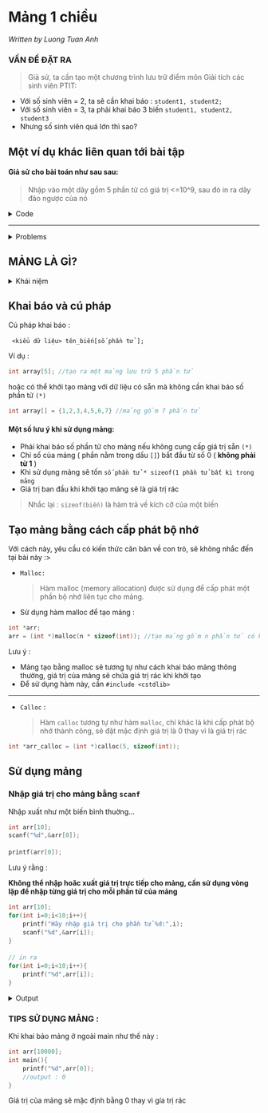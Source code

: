 # Mảng 1 chiều

_Written by Luong Tuan Anh_

### VẤN ĐỀ ĐẶT RA

> Giả sử, ta cần tạo một chương trình lưu trữ điểm môn Giải tích các sinh viên PTIT:

- Với số sinh viên = 2, ta sẽ cần khai báo : `student1, student2;`
- Với số sinh viên = 3, ta phải khai báo 3 biến `student1, student2, student3`
- Nhưng số sinh viên quá lớn thì sao?

## Một ví dụ khác liên quan tới bài tập

#### Giả sử cho bài toán như sau sau:

> Nhập vào một dãy gồm 5 phần tử có giá trị <=10^9, sau đó in ra dãy đảo ngược của nó

<details>
<summary>Code </summary>

```cpp
#include <stdio.h>
int main(){
    int a,b,c,d,e; //tạo 5 biến để lưu 5 số
    scanf("%d %d %d %d %d",&a,&b,&c,&d,&e);
    printf("%d %d %d %d %d",e,d,c,b,a);
}
```

</details>

---

<details>
<summary> Problems </summary>
Nhưng giả dụ, bài toán không dừng lại ở 5 số, mà 100 số, 1000 số thì sao ?

Bạn nghĩ tới việc tạo 100 biến, 1000 biến để lưu trữ chúng?

</details>

## MẢNG LÀ GÌ?

<details>
<summary>Khái niệm </summary>
</br>
<code> Mảng là cách gọi của một tập hợp biến có cùng kiểu dữ liệu, lưu trữ dữ liệu trong các ô nhớ liên tiếp nhau... Kích thước của mảng được xác định ngay khi khai báo và không thể thay đổi. </code>

Như chúng ta đã biết, mỗi biến đều có 1 ô nhớ (với 1 địa chỉ để định danh)

Vậy khi ta tạo một mảng, tức là yêu cầu máy tính cấp phát 1 vùng bộ nhớ liên tục, để lưu các giá trị

![Alt text](image-1.png)

Trên ảnh, thấy rõ, các phần tử trong mảng được xếp liên tiếp nhau, địa chỉ của phần tử sau sẽ bằng phàn tử trước cộng thêm `sizeof(kiểu dữ liệu của mảng)`

</details>

## Khai báo và cú pháp

Cú pháp khai báo :

` <kiểu dữ liệu> tên_biến[số phần tử ];`

Ví dụ :

```cpp
int array[5]; //tạo ra một mảng lưu trữ 5 phần tử
```

hoặc có thể khởi tạo mảng với dữ liệu có sẵn mà không cần khai báo số phần tử `(*)`

```cpp
int array[] = {1,2,3,4,5,6,7} //mảng gồm 7 phần tử
```

#### Một số lưu ý khi sử dụng mảng:

- Phải khai báo số phần tử cho mảng nếu không cung cấp giá trị sẵn `(*)`
- Chỉ số của mảng ( phần nằm trong dấu `[]`) bắt đầu từ số 0 ( **không phải từ 1** )
- Khi sử dụng mảng sẽ tốn `số phần tử * sizeof(1 phần tử bất kì trong mảng `
- Giá trị ban đầu khi khởi tạo mảng sẽ là giá trị rác

> Nhắc lại : `sizeof(biến)` là hàm trả về kích cỡ của một biến

## Tạo mảng bằng cách cấp phát bộ nhớ

Với cách này, yêu cầu có kiến thức căn bản về con trỏ, sẽ không nhắc đến tại bài này :>

- `Malloc:`

  > Hàm malloc (memory allocation) được sử dụng để cấp phát một phần bộ nhớ liên tục cho mảng.

- Sử dụng hàm malloc để tạo mảng :

```cpp
int *arr;
arr = (int *)malloc(n * sizeof(int)); //tạo mảng gồm n phần tử có kiểu dữ liệu là int
```

Lưu ý :

- Mảng tạo bằng malloc sẽ tương tự như cách khai báo mảng thông thường, giá trị của mảng sẽ chứa giá trị rác khi khởi tạo
- Để sử dụng hàm này, cần `#include <cstdlib>`

---

- `Calloc` :
  > Hàm `calloc` tương tự như hàm `malloc`, chỉ khác là khi cấp phát bộ nhớ thành công, sẽ đặt mặc định giá trị là 0 thay vì là giá trị rác

```cpp
int *arr_calloc = (int *)calloc(5, sizeof(int));
```

## Sử dụng mảng

### Nhập giá trị cho mảng bằng `scanf`

Nhập xuất như một biến bình thuờng...

```cpp
int arr[10];
scanf("%d",&arr[0]);

printf(arr[0]);
```

Lưu ý rằng :

**Không thể nhập hoăc xuất giá trị trực tiếp cho mảng, cần sử dụng vòng lặp để nhập từng giá trị cho mỗi phần tử của mảng**

```cpp
int arr[10];
for(int i=0;i<10;i++){
    printf("Hãy nhập giá trị cho phần tử %d:",i);
    scanf("%d",&arr[i]);
}

// in ra
for(int i=0;i<10;i++){
    printf("%d",arr[i]);
}
```

<details>
<summary> Output </summary>
<img src="./output.gif" alt="Output"/>
</details>

### TIPS SỬ DỤNG MẢNG :

Khi khai bảo mảng ở ngoài main như thế này :

```cpp
int arr[10000];
int main(){
    printf("%d",arr[0]);
    //output : 0
}
```

Giá trị của mảng sẽ mặc định bằng 0 thay vì gía trị rác
